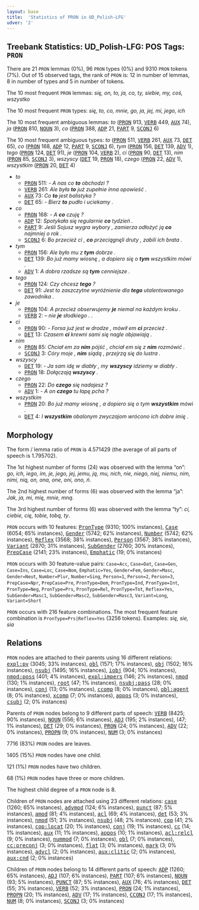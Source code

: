 ```yaml
---
layout: base
title:  'Statistics of PRON in UD_Polish-LFG'
udver: '2'
---
```


## Treebank Statistics: UD_Polish-LFG: POS Tags: `PRON`

There are 21 `PRON` lemmas (0%), 96 `PRON` types (0%) and 9310 `PRON` tokens (7%).
Out of 15 observed tags, the rank of `PRON` is: 12 in number of lemmas, 8 in number of types and 5 in number of tokens.

The 10 most frequent `PRON` lemmas: <em>się, on, to, ja, co, ty, siebie, my, coś, wszystko</em>

The 10 most frequent `PRON` types:  <em>się, to, co, mnie, go, ja, jej, mi, jego, ich</em>

The 10 most frequent ambiguous lemmas: <em>to</em> (<tt><a href="pl_lfg-pos-PRON.html">PRON</a></tt> 913, <tt><a href="pl_lfg-pos-VERB.html">VERB</a></tt> 449, <tt><a href="pl_lfg-pos-AUX.html">AUX</a></tt> 74), <em>ja</em> (<tt><a href="pl_lfg-pos-PRON.html">PRON</a></tt> 810, <tt><a href="pl_lfg-pos-NOUN.html">NOUN</a></tt> 3), <em>co</em> (<tt><a href="pl_lfg-pos-PRON.html">PRON</a></tt> 388, <tt><a href="pl_lfg-pos-ADP.html">ADP</a></tt> 21, <tt><a href="pl_lfg-pos-PART.html">PART</a></tt> 9, <tt><a href="pl_lfg-pos-SCONJ.html">SCONJ</a></tt> 6)

The 10 most frequent ambiguous types:  <em>to</em> (<tt><a href="pl_lfg-pos-PRON.html">PRON</a></tt> 511, <tt><a href="pl_lfg-pos-VERB.html">VERB</a></tt> 261, <tt><a href="pl_lfg-pos-AUX.html">AUX</a></tt> 73, <tt><a href="pl_lfg-pos-DET.html">DET</a></tt> 65), <em>co</em> (<tt><a href="pl_lfg-pos-PRON.html">PRON</a></tt> 168, <tt><a href="pl_lfg-pos-ADP.html">ADP</a></tt> 12, <tt><a href="pl_lfg-pos-PART.html">PART</a></tt> 9, <tt><a href="pl_lfg-pos-SCONJ.html">SCONJ</a></tt> 6), <em>tym</em> (<tt><a href="pl_lfg-pos-PRON.html">PRON</a></tt> 156, <tt><a href="pl_lfg-pos-DET.html">DET</a></tt> 139, <tt><a href="pl_lfg-pos-ADV.html">ADV</a></tt> 1), <em>tego</em> (<tt><a href="pl_lfg-pos-PRON.html">PRON</a></tt> 124, <tt><a href="pl_lfg-pos-DET.html">DET</a></tt> 91), <em>je</em> (<tt><a href="pl_lfg-pos-PRON.html">PRON</a></tt> 104, <tt><a href="pl_lfg-pos-VERB.html">VERB</a></tt> 2), <em>ci</em> (<tt><a href="pl_lfg-pos-PRON.html">PRON</a></tt> 90, <tt><a href="pl_lfg-pos-DET.html">DET</a></tt> 13), <em>nim</em> (<tt><a href="pl_lfg-pos-PRON.html">PRON</a></tt> 85, <tt><a href="pl_lfg-pos-SCONJ.html">SCONJ</a></tt> 3), <em>wszyscy</em> (<tt><a href="pl_lfg-pos-DET.html">DET</a></tt> 19, <tt><a href="pl_lfg-pos-PRON.html">PRON</a></tt> 18), <em>czego</em> (<tt><a href="pl_lfg-pos-PRON.html">PRON</a></tt> 22, <tt><a href="pl_lfg-pos-ADV.html">ADV</a></tt> 1), <em>wszystkim</em> (<tt><a href="pl_lfg-pos-PRON.html">PRON</a></tt> 20, <tt><a href="pl_lfg-pos-DET.html">DET</a></tt> 4)


* <em>to</em>
  * <tt><a href="pl_lfg-pos-PRON.html">PRON</a></tt> 511: <em>- A nas co <b>to</b> obchodzi ?</em>
  * <tt><a href="pl_lfg-pos-VERB.html">VERB</a></tt> 261: <em>Ale była <b>to</b> już zupełnie inna opowieść .</em>
  * <tt><a href="pl_lfg-pos-AUX.html">AUX</a></tt> 73: <em>Co <b>to</b> jest balistyka ?</em>
  * <tt><a href="pl_lfg-pos-DET.html">DET</a></tt> 65: <em>- Bierz <b>to</b> pudło i uciekamy .</em>
* <em>co</em>
  * <tt><a href="pl_lfg-pos-PRON.html">PRON</a></tt> 168: <em>- A <b>co</b> czuję ?</em>
  * <tt><a href="pl_lfg-pos-ADP.html">ADP</a></tt> 12: <em>Spotykała się regularnie <b>co</b> tydzień .</em>
  * <tt><a href="pl_lfg-pos-PART.html">PART</a></tt> 9: <em>Jeśli Sojusz wygra wybory , zamierza odłożyć ją <b>co</b> najmniej o rok .</em>
  * <tt><a href="pl_lfg-pos-SCONJ.html">SCONJ</a></tt> 6: <em>Bo przecież ci , <b>co</b> przeciągnęli druty , zabili ich brata .</em>
* <em>tym</em>
  * <tt><a href="pl_lfg-pos-PRON.html">PRON</a></tt> 156: <em>Ale było mu z <b>tym</b> dobrze .</em>
  * <tt><a href="pl_lfg-pos-DET.html">DET</a></tt> 139: <em>Bo już mamy wiosnę , a dopiero się o <b>tym</b> wszystkim mówi .</em>
  * <tt><a href="pl_lfg-pos-ADV.html">ADV</a></tt> 1: <em>A dobra rzadsze są <b>tym</b> cenniejsze .</em>
* <em>tego</em>
  * <tt><a href="pl_lfg-pos-PRON.html">PRON</a></tt> 124: <em>Czy chcesz <b>tego</b> ?</em>
  * <tt><a href="pl_lfg-pos-DET.html">DET</a></tt> 91: <em>Jest to zaszczytne wyróżnienie dla <b>tego</b> utalentowanego zawodnika .</em>
* <em>je</em>
  * <tt><a href="pl_lfg-pos-PRON.html">PRON</a></tt> 104: <em>A przecież obserwujemy <b>je</b> niemal na każdym kroku .</em>
  * <tt><a href="pl_lfg-pos-VERB.html">VERB</a></tt> 2: <em>– nie <b>je</b> słodkiego . .</em>
* <em>ci</em>
  * <tt><a href="pl_lfg-pos-PRON.html">PRON</a></tt> 90: <em>- Forsa już jest w drodze , mówił em <b>ci</b> przecież .</em>
  * <tt><a href="pl_lfg-pos-DET.html">DET</a></tt> 13: <em>Czasem <b>ci</b> krewni sami się nagle objawiają .</em>
* <em>nim</em>
  * <tt><a href="pl_lfg-pos-PRON.html">PRON</a></tt> 85: <em>Chciał em za <b>nim</b> pójść , chciał em się z <b>nim</b> rozmówić .</em>
  * <tt><a href="pl_lfg-pos-SCONJ.html">SCONJ</a></tt> 3: <em>Córy moje , <b>nim</b> siądą , przejrzą się do lustra .</em>
* <em>wszyscy</em>
  * <tt><a href="pl_lfg-pos-DET.html">DET</a></tt> 19: <em>- Ja sam idę w diabły , my <b>wszyscy</b> idziemy w diabły .</em>
  * <tt><a href="pl_lfg-pos-PRON.html">PRON</a></tt> 18: <em>Dołączają <b>wszyscy</b> .</em>
* <em>czego</em>
  * <tt><a href="pl_lfg-pos-PRON.html">PRON</a></tt> 22: <em>Do <b>czego</b> się nadajesz ?</em>
  * <tt><a href="pl_lfg-pos-ADV.html">ADV</a></tt> 1: <em>- A on <b>czego</b> tu łapę pcha ?</em>
* <em>wszystkim</em>
  * <tt><a href="pl_lfg-pos-PRON.html">PRON</a></tt> 20: <em>Bo już mamy wiosnę , a dopiero się o tym <b>wszystkim</b> mówi .</em>
  * <tt><a href="pl_lfg-pos-DET.html">DET</a></tt> 4: <em>I <b>wszystkim</b> obalonym zwyczajom wrócono ich dobre imię .</em>

## Morphology

The form / lemma ratio of `PRON` is 4.571429 (the average of all parts of speech is 1.795702).

The 1st highest number of forms (24) was observed with the lemma “on”: <em>go, ich, iego, im, je, jego, jej, jemu, ją, mu, nich, nie, niego, niej, niemu, nim, nimi, nią, on, ona, one, oni, ono, ń</em>.

The 2nd highest number of forms (6) was observed with the lemma “ja”: <em>Jak, ja, mi, mię, mnie, mną</em>.

The 3rd highest number of forms (6) was observed with the lemma “ty”: <em>ci, ciebie, cię, tobie, tobą, ty</em>.

`PRON` occurs with 10 features: <tt><a href="pl_lfg-feat-PronType.html">PronType</a></tt> (9310; 100% instances), <tt><a href="pl_lfg-feat-Case.html">Case</a></tt> (6054; 65% instances), <tt><a href="pl_lfg-feat-Gender.html">Gender</a></tt> (5742; 62% instances), <tt><a href="pl_lfg-feat-Number.html">Number</a></tt> (5742; 62% instances), <tt><a href="pl_lfg-feat-Reflex.html">Reflex</a></tt> (3568; 38% instances), <tt><a href="pl_lfg-feat-Person.html">Person</a></tt> (3567; 38% instances), <tt><a href="pl_lfg-feat-Variant.html">Variant</a></tt> (2870; 31% instances), <tt><a href="pl_lfg-feat-SubGender.html">SubGender</a></tt> (2760; 30% instances), <tt><a href="pl_lfg-feat-PrepCase.html">PrepCase</a></tt> (2141; 23% instances), <tt><a href="pl_lfg-feat-Emphatic.html">Emphatic</a></tt> (19; 0% instances)

`PRON` occurs with 30 feature-value pairs: `Case=Acc`, `Case=Dat`, `Case=Gen`, `Case=Ins`, `Case=Loc`, `Case=Nom`, `Emphatic=Yes`, `Gender=Fem`, `Gender=Masc`, `Gender=Neut`, `Number=Plur`, `Number=Sing`, `Person=1`, `Person=2`, `Person=3`, `PrepCase=Npr`, `PrepCase=Pre`, `PronType=Dem`, `PronType=Ind`, `PronType=Int`, `PronType=Neg`, `PronType=Prs`, `PronType=Rel`, `PronType=Tot`, `Reflex=Yes`, `SubGender=Masc1`, `SubGender=Masc2`, `SubGender=Masc3`, `Variant=Long`, `Variant=Short`

`PRON` occurs with 216 feature combinations.
The most frequent feature combination is `PronType=Prs|Reflex=Yes` (3256 tokens).
Examples: <em>się, sie, sia</em>


## Relations

`PRON` nodes are attached to their parents using 16 different relations: <tt><a href="pl_lfg-dep-expl-pv.html">expl:pv</a></tt> (3045; 33% instances), <tt><a href="pl_lfg-dep-obl.html">obl</a></tt> (1571; 17% instances), <tt><a href="pl_lfg-dep-obj.html">obj</a></tt> (1502; 16% instances), <tt><a href="pl_lfg-dep-nsubj.html">nsubj</a></tt> (1495; 16% instances), <tt><a href="pl_lfg-dep-iobj.html">iobj</a></tt> (904; 10% instances), <tt><a href="pl_lfg-dep-nmod-poss.html">nmod:poss</a></tt> (401; 4% instances), <tt><a href="pl_lfg-dep-expl-impers.html">expl:impers</a></tt> (146; 2% instances), <tt><a href="pl_lfg-dep-nmod.html">nmod</a></tt> (130; 1% instances), <tt><a href="pl_lfg-dep-root.html">root</a></tt> (47; 1% instances), <tt><a href="pl_lfg-dep-nsubj-pass.html">nsubj:pass</a></tt> (28; 0% instances), <tt><a href="pl_lfg-dep-conj.html">conj</a></tt> (13; 0% instances), <tt><a href="pl_lfg-dep-ccomp.html">ccomp</a></tt> (8; 0% instances), <tt><a href="pl_lfg-dep-obl-agent.html">obl:agent</a></tt> (8; 0% instances), <tt><a href="pl_lfg-dep-xcomp.html">xcomp</a></tt> (7; 0% instances), <tt><a href="pl_lfg-dep-appos.html">appos</a></tt> (3; 0% instances), <tt><a href="pl_lfg-dep-csubj.html">csubj</a></tt> (2; 0% instances)

Parents of `PRON` nodes belong to 9 different parts of speech: <tt><a href="pl_lfg-pos-VERB.html">VERB</a></tt> (8425; 90% instances), <tt><a href="pl_lfg-pos-NOUN.html">NOUN</a></tt> (556; 6% instances), <tt><a href="pl_lfg-pos-ADJ.html">ADJ</a></tt> (195; 2% instances),  (47; 1% instances), <tt><a href="pl_lfg-pos-DET.html">DET</a></tt> (29; 0% instances), <tt><a href="pl_lfg-pos-PRON.html">PRON</a></tt> (24; 0% instances), <tt><a href="pl_lfg-pos-ADV.html">ADV</a></tt> (22; 0% instances), <tt><a href="pl_lfg-pos-PROPN.html">PROPN</a></tt> (9; 0% instances), <tt><a href="pl_lfg-pos-NUM.html">NUM</a></tt> (3; 0% instances)

7716 (83%) `PRON` nodes are leaves.

1405 (15%) `PRON` nodes have one child.

121 (1%) `PRON` nodes have two children.

68 (1%) `PRON` nodes have three or more children.

The highest child degree of a `PRON` node is 8.

Children of `PRON` nodes are attached using 23 different relations: <tt><a href="pl_lfg-dep-case.html">case</a></tt> (1260; 65% instances), <tt><a href="pl_lfg-dep-advmod.html">advmod</a></tt> (124; 6% instances), <tt><a href="pl_lfg-dep-punct.html">punct</a></tt> (87; 5% instances), <tt><a href="pl_lfg-dep-amod.html">amod</a></tt> (81; 4% instances), <tt><a href="pl_lfg-dep-acl.html">acl</a></tt> (69; 4% instances), <tt><a href="pl_lfg-dep-det.html">det</a></tt> (53; 3% instances), <tt><a href="pl_lfg-dep-nmod.html">nmod</a></tt> (51; 3% instances), <tt><a href="pl_lfg-dep-nsubj.html">nsubj</a></tt> (48; 2% instances), <tt><a href="pl_lfg-dep-cop.html">cop</a></tt> (41; 2% instances), <tt><a href="pl_lfg-dep-cop-locat.html">cop:locat</a></tt> (20; 1% instances), <tt><a href="pl_lfg-dep-conj.html">conj</a></tt> (19; 1% instances), <tt><a href="pl_lfg-dep-cc.html">cc</a></tt> (14; 1% instances), <tt><a href="pl_lfg-dep-aux.html">aux</a></tt> (11; 1% instances), <tt><a href="pl_lfg-dep-appos.html">appos</a></tt> (10; 1% instances), <tt><a href="pl_lfg-dep-acl-relcl.html">acl:relcl</a></tt> (9; 0% instances), <tt><a href="pl_lfg-dep-nummod.html">nummod</a></tt> (7; 0% instances), <tt><a href="pl_lfg-dep-obl.html">obl</a></tt> (7; 0% instances), <tt><a href="pl_lfg-dep-cc-preconj.html">cc:preconj</a></tt> (3; 0% instances), <tt><a href="pl_lfg-dep-flat.html">flat</a></tt> (3; 0% instances), <tt><a href="pl_lfg-dep-mark.html">mark</a></tt> (3; 0% instances), <tt><a href="pl_lfg-dep-advcl.html">advcl</a></tt> (2; 0% instances), <tt><a href="pl_lfg-dep-aux-clitic.html">aux:clitic</a></tt> (2; 0% instances), <tt><a href="pl_lfg-dep-aux-cnd.html">aux:cnd</a></tt> (2; 0% instances)

Children of `PRON` nodes belong to 14 different parts of speech: <tt><a href="pl_lfg-pos-ADP.html">ADP</a></tt> (1260; 65% instances), <tt><a href="pl_lfg-pos-ADJ.html">ADJ</a></tt> (107; 6% instances), <tt><a href="pl_lfg-pos-PART.html">PART</a></tt> (107; 6% instances), <tt><a href="pl_lfg-pos-NOUN.html">NOUN</a></tt> (93; 5% instances), <tt><a href="pl_lfg-pos-PUNCT.html">PUNCT</a></tt> (87; 5% instances), <tt><a href="pl_lfg-pos-AUX.html">AUX</a></tt> (76; 4% instances), <tt><a href="pl_lfg-pos-DET.html">DET</a></tt> (55; 3% instances), <tt><a href="pl_lfg-pos-VERB.html">VERB</a></tt> (52; 3% instances), <tt><a href="pl_lfg-pos-PRON.html">PRON</a></tt> (24; 1% instances), <tt><a href="pl_lfg-pos-PROPN.html">PROPN</a></tt> (20; 1% instances), <tt><a href="pl_lfg-pos-ADV.html">ADV</a></tt> (17; 1% instances), <tt><a href="pl_lfg-pos-CCONJ.html">CCONJ</a></tt> (17; 1% instances), <tt><a href="pl_lfg-pos-NUM.html">NUM</a></tt> (8; 0% instances), <tt><a href="pl_lfg-pos-SCONJ.html">SCONJ</a></tt> (3; 0% instances)

